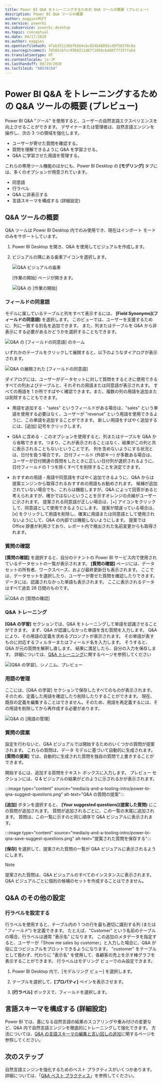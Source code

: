 ```yaml
---
title: Power BI Q&A をトレーニングするための Q&A ツールの概要 (プレビュー)
description: Power BI Q&A ツールの概要
author: maggiesMSFT
ms.service: powerbi
ms.subservice: powerbi-desktop
ms.topic: conceptual
ms.date: 04/17/2020
ms.author: maggies
ms.openlocfilehash: 47ab35113bbf6564cbc824b48891cd9f58370c8a
ms.sourcegitcommit: 7d505cb7cc9360211d67f1056cb488f7f15ffab4
ms.translationtype: HT
ms.contentlocale: ja-JP
ms.lasthandoff: 08/19/2020
ms.locfileid: "88578154"
---
```

# <a name="intro-to-qa-tooling-to-train-power-bi-qa-preview"></a>Power BI Q&A をトレーニングするための Q&A ツールの概要 (プレビュー)

Power BI Q&A "*ツール*" を使用すると、ユーザーの自然言語エクスペリエンスを向上させることができます。 デザイナーまたは管理者は、自然言語エンジンを操作し、次の 3 つの領域を強化します。 

- ユーザーが寄せた質問を確認する。
- 質問を理解できるように Q&A を学習させる。
- Q&A に学習させた用語を管理する。

これらの専用ツール機能のほかにも、Power BI Desktop の **[モデリング]** タブには、多くのオプションが用意されています。  

- 同意語
- 行ラベル
- Q&A に非表示する
- 言語スキーマを構成する (詳細設定)

## <a name="get-started-with-qa-tooling"></a>Q&A ツールの概要

Q&A ツールは Power BI Desktop 内でのみ使用でき、現在はインポート モードのみをサポートしています。

1. Power BI Desktop を開き、Q&A を使用してビジュアルを作成します。 
2. ビジュアルの隅にある歯車アイコンを選択します。 

    ![Q&A ビジュアルの歯車](media/q-and-a-tooling-intro/qna-visual-gear.png)

    [作業の開始] ページが開きます。  

    ![Q&A の [作業の開始]](media/q-and-a-tooling-intro/qna-tooling-dialog.png)

### <a name="field-synonyms"></a>フィールドの同意語

モデルに属しているテーブルと列をすべて表示するには、 **[Field Synonyms]\(フィールドの同意語\)** を選択します。 このビューでは、ユーザーを支援するために、列に一致する別名を追加できます。 また、列またはテーブルを Q&A から非表示にする必要があるかどうかを選択することもできます。

![Q&A の [フィールドの同意語] のホーム](media/q-and-a-tooling-intro/qna-tooling-field-synonyms-home.png)

いずれかのテーブルをクリックして展開すると、以下のようなダイアログが表示されます。

![Q&A の展開された [フィールドの同意語]](media/q-and-a-tooling-intro/qna-tooling-field-synonyms-expanded.png)

ダイアログには、ユーザーがデータセットに対して質問をするときに使用できるすべての列およびテーブルと、それぞれの用語または同意語が表示されます。 すべての用語を 1 か所ですばやく確認できます。また、複数の列の用語を追加または削除することもできます。 

- 用語を追加する - "sales" というフィールドがある場合は、"sales" という単語を使用する必要はなく、ユーザーが "revenue" という用語を使用できるように、この単語を追加することができます。 新しい用語をすばやく追加するには、[追加] 記号をクリックします。

- Q&A に含める - このオプションを使用すると、列またはテーブルを Q&A から省略できます。つまり、これが表示されることはなく、結果がこの列と共に表示されることもないということです。 列を含めないようにする状況とは、日付を扱う場合です。 日付フィールド (外部キー) が多数ある場合は、ユーザーが日付関連の質問をしたときに正しい日付列が選択されるように、日付フィールドの 1 つを除くすべてを削除することを決定できます。

- おすすめの用語 - 用語や同意語をすばやく追加できるように、Q&A からは提案エンジンから取得されるおすすめの用語もお勧めされます。 候補が追加されていない場合でも、これらは機能しますが、Q&A によって回答があると考えられますが、確かではないということを示すオレンジの点線がユーザーに示されます。 提案される同意語が正しい場合は、[+] アイコンをクリックして、同意語として使用できるようにします。 提案が間違っている場合は、[x] をクリックして用語を削除し、確実に用語または同意語として使用されないようにして、Q&A の内部では機能しないようにします。 提案では Office 辞書が利用さており、レポート内で検出された名前変更からも取得されます。

### <a name="review-questions"></a>質問の確認

**[質問の確認]** を選択すると、自分のテナントの Power BI サービス内で使用されているデータセットの一覧が表示されます。 **[質問の確認]** ページには、データセットの所有者、ワークスペース、および最終更新日も表示されます。 ここでは、データセットを選択したり、ユーザーが寄せた質問を確認したりできます。 データには、認識されなかった単語も表示されます。 ここに表示されるデータはすべて過去 28 日間のものです。

![Q&A の [質問の確認]](media/q-and-a-tooling-intro/qna-tooling-review-questions.png)

### <a name="teach-qa"></a>Q&A トレーニング

**[Q&A の学習]** セクションでは、Q&A をトレーニングして単語を認識させることができます。 まず、Q&A が認識しなかった単語を含む質問を入力します。 Q&A により、その用語の定義を求めるプロンプトが表示されます。 その単語が表すものに対応するフィルターまたはフィールド名を入力します。 そうすると、Q&A が元の質問を解釈し直します。 結果に満足したら、自分の入力を保存します。 詳細については、[Q&A トレーニング](q-and-a-tooling-teach-q-and-a.md)に関するページを参照してください

![[Q&A の学習]、シノニム、プレビュー](media/q-and-a-tooling-intro/qna-tooling-teach-fixpreview.png)

### <a name="manage-terms"></a>用語の管理

ここには、[Q&A の学習] セクションで保存したすべてのものが表示されます。そのため、定義した用語を確認したり削除したりすることができます。 現在、既存の定義を編集することはできません。そのため、用語を再定義するには、その用語を削除してから再作成する必要があります。

![Q&A の [用語の管理]](media/q-and-a-tooling-intro/qna-manage-terms.png)

### <a name="suggest-questions"></a>質問の提案

設定を行わないと、Q&A ビジュアルでは開始するためのいくつかの質問が提案されます。 これらの質問は、データ モデルに基づいて自動的に生成されます。 **[質問の提案]** では、自動的に生成された質問を独自の質問で上書きすることができます。

開始するには、追加する質問をテキスト ボックスに入力します。 プレビュー セクションには、Q & ビジュアルの結果がどのように示されるかが表示されます。 

:::image type="content" source="media/q-and-a-tooling-intro/power-bi-qna-suggest-questions.png" alt-text="Q&A の質問の提案":::
 
**[追加]** ボタンを選択すると、 **[Your suggested questions]\(提案した質問\)** にこの質問が追加されます。 質問が追加されるごとに、この一覧の末尾に追加されます。 質問は、この一覧に示すのと同じ順序で Q&A ビジュアルに表示されます。 

:::image type="content" source="media/q-and-a-tooling-intro/power-bi-qna-save-suggest-questions.png" alt-text="提案された質問を保存する":::
 
**[保存]** を選択して、提案された質問の一覧が Q&A ビジュアルに表示されるようにします。 

> [!NOTE]
> 提案された質問は、Q&A ビジュアルのすべてのインスタンスに表示されます。 Q&A ビジュアルごとに個別の候補のセットを作成することはできません。
> 
> 

## <a name="other-qa-settings"></a>Q&A のその他の設定

### <a name="set-a-row-label"></a>行ラベルを設定する

行ラベルを使用すると、テーブル内の 1 つの行を最も適切に識別する列 (または "*フィールド*") を定義できます。 たとえば、"Customer" という名前のテーブルの場合、行ラベルは通常 "表示名" になります。 この追加のメタデータを指定すると、ユーザーが「Show me sales by customer」と入力した場合に、Q&A が役に立つビジュアルをプロットできるようになります。 "customer" をテーブルとして扱わず、代わりに "表示名" を使用して、各顧客の売上を示す棒グラフを表示することができます。 行ラベルはモデリング ビューでのみ設定できます。 

1. Power BI Desktop 内で、[モデルリング ビュー] を選択します。

2. テーブルを選択して、**[プロパティ]** ペインを表示させます。

3. **[行ラベル]** ボックスで、フィールドを選択します。

## <a name="configure-the-linguistic-schema-advanced"></a>言語スキーマを構成する (詳細設定)

Power BI では、基になる自然言語の結果のスコアリングや重み付けの変更など、Q&A 内で自然言語エンジンを徹底的にトレーニングして強化できます。 方法については、[Q&A の言語スキーマの編集と言い回しの追加](q-and-a-tooling-advanced.md)に関するページを参照してください。

## <a name="next-steps"></a>次のステップ

自然言語エンジンを強化するためのベスト プラクティスがいくつかあります。 詳細については、「[Q&A ベスト プラクティス](q-and-a-best-practices.md)」を参照してください。
